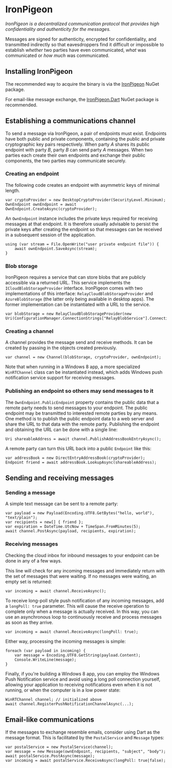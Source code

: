 IronPigeon
==========

*IronPigeon is a decentralized communication protocol that provides high
confidentiality and authenticity for the messages.*

Messages are signed for authenticity, encrypted for confidentiality,
and transmitted indirectly so that eavesdroppers find it difficult or
impossible to establish *whether* two parties have even communicated,
*what* was communicated or *how much* was communicated.

Installing IronPigeon
---------------------

The recommended way to acquire the binary is via the
[IronPigeon](https://nuget.org/packages/IronPigeon) NuGet package.

For email-like message exchange, the [IronPigeon.Dart](https://nuget.org/packages/IronPigeon.Dart)
NuGet package is recommended.

Establishing a communications channel
-------------------------------------

To send a message via IronPigeon, a pair of endpoints must exist.
Endpoints have both public and private components, containing the public
and private cryptographic key pairs respectively.  When party *A* shares its
public endpoint with party *B*, party *B* can send party *A* messages.
When two parties each create their own endpoints and exchange their public
components, the two parties may communicate securely.

### Creating an endpoint
The following code creates an endpoint with asymmetric keys of minimal length.

	var cryptoProvider = new DesktopCryptoProvider(SecurityLevel.Minimum);
	OwnEndpoint ownEndpoint = await OwnEndpoint.CreateAsync(cryptoProvider);

An `OwnEndpoint` instance includes the private keys required for receiving
messages at that endpoint.  It is therefore usually advisable to persist the
private keys after creating the endpoint so that messages can be received
in a subsequent session of the application.

	using (var stream = File.OpenWrite("user private endpoint file")) {
		await ownEndpoint.SaveAsync(stream);
	}

### Blob storage

IronPigeon requires a service that can store blobs that are publicly
accessible via a returned URL.  This service implements the 
`ICloudBlobStorageProvider` interface.  IronPigeon comes with two
implementations of this interface: `RelayCloudBlobStorageProvider` and
`AzureBlobStorage` (the latter only being available in desktop apps).
The former implementation can be instantiated with a URL to the service.

	var blobStorage = new RelayCloudBlobStorageProvider(new Uri(ConfigurationManager.ConnectionStrings["RelayBlobService"].ConnectionString));

### Creating a channel

A channel provides the message send and receive methods.  It can be created
by passing in the objects created previously.

	var channel = new Channel(blobStorage, cryptoProvider, ownEndpoint);

Note that when running in a Windows 8 app, a more specialized `WinRTChannel`
class can be instantiated instead, which adds Windows push notification
service support for receiving messages.

### Publishing an endpoint so others may send messages to it

The `OwnEndpoint.PublicEndpoint` property contains the public data that a
remote party needs to send messages to your endpoint.  The public endpoint
may be transmitted to interested remote parties by any means.  One method is
to publish the public endpoint data to a web server and share the URL to that
data with the remote party.  Publishing the endpoint and obtaining the URL can
be done with a single line:

	Uri shareableAddress = await channel.PublishAddressBookEntryAsync();

A remote party can turn this URL back into a public `Endpoint` like this:

	var addressBook = new DirectEntryAddressBook(cryptoProvider);
	Endpoint friend = await addressBook.LookupAsync(shareableAddress);

Sending and receiving messages
------------------------------

### Sending a message

A simple text message can be sent to a remote party:

	var payload = new Payload(Encoding.UTF8.GetBytes("hello, world"), "text/plain");
	var recipients = new[] { friend };
	var expiration = DateTime.UtcNow + TimeSpan.FromMinutes(5);
	await channel.PostAsync(payload, recipients, expiration);

### Receiving messages

Checking the cloud inbox for inbound messages to your endpoint can be done in
any of a few ways.  

This line will check for any incoming messages and immediately return with
the set of messages that were waiting.  If no messages were waiting, an empty
set is returned:

	var incoming = await channel.ReceiveAsync();

To receive long-poll style push notification of any incoming messages, add a
`longPoll: true` parameter.  This will cause the receive operation to complete
only when a message is actually received.  In this way, you can use an
asynchronous loop to continuously receive and process messages as soon as they
arrive.

	var incoming = await channel.ReceiveAsync(longPoll: true);

Either way, processing the incoming messages is simple:

	foreach (var payload in incoming) {
		var message = Encoding.UTF8.GetString(payload.Content);
		Console.WriteLine(message);
	}

Finally, if you're building a Windows 8 app, you can employ the 
Windows Push Notification service and avoid using a long poll connection
yourself, allowing your application to receiving notifications even when it is
not running, or when the computer is in a low power state:

	WinRTChannel channel; // initialized above
	await channel.RegisterPushNotificationChannelAsync(...);

Email-like communications
-------------------------

If the messages to exchange resemble emails, consider using Dart as the
message format.  This is facilitated by the `PostalService` and `Message`
types:

	var postalService = new PostalService(channel);
	var message = new Message(ownEndpoint, recipients, "subject", "body");
	await postalService.PostAsync(message);
	var incoming = await postalService.ReceiveAsync(longPoll: true|false);
